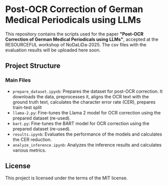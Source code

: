 # Post-OCR Correction of German Medical Periodicals using LLMs

This repository contains the scripts used for the paper **"Post-OCR Correction of German Medical Periodicals using LLMs"**, accepted at the RESOURCEFUL workshop of NoDaLiDa-2025. The csv files with the evaluation results will be uploaded here soon.

## Project Structure

### Main Files

- `prepare_dataset.ipynb`: Prepares the dataset for post-OCR correction. It downloads the data, preprocesses it, aligns the OCR text with the ground truth text, calculates the character error rate (CER), prepares train-test split
- `llama-2.py`: Fine-tunes the Llama 2 model for OCR correction using the prepared dataset (re-used).
- `bart.py`: Fine-tunes the BART model for OCR correction using the prepared dataset (re-used).
- `results.ipynb`: Evaluates the performance of the models and calculates the CER reduction.
- `analyze_inference.ipynb`: Analyzes the inference results and calculates various metrics.

## License

This project is licensed under the terms of the MIT license.